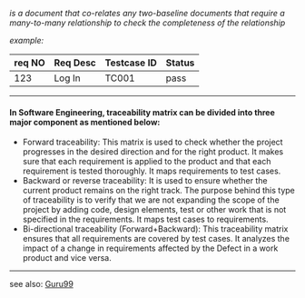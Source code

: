 _is a document that co-relates any two-baseline documents that require a many-to-many relationship to check the completeness of the relationship_

_example:_

| req NO | Req Desc | Testcase ID | Status |
| ------ | -------- | ----------- | ------ |
| 123    | Log In   | TC001       | pass   |

---
#### In Software Engineering, traceability matrix can be divided into three major component as mentioned below:

- Forward traceability: This matrix is used to check whether the project progresses in the desired direction and for the right product. It makes sure that each requirement is applied to the product and that each requirement is tested thoroughly. It maps requirements to test cases.
- Backward or reverse traceability: It is used to ensure whether the current product remains on the right track. The purpose behind this type of traceability is to verify that we are not expanding the scope of the project by adding code, design elements, test or other work that is not specified in the requirements. It maps test cases to requirements.
- Bi-directional traceability (Forward+Backward): This traceability matrix ensures that all requirements are covered by test cases. It analyzes the impact of a change in requirements affected by the Defect in a work product and vice versa.
---
see also: [Guru99](https://www.guru99.com/traceability-matrix.html "https://www.guru99.com/traceability-matrix.html")